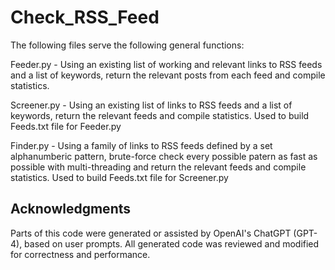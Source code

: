 # Check_RSS_Feed

The following files serve the following general functions:

Feeder.py - Using an existing list of working and relevant links to RSS feeds and a list of keywords, return the relevant posts from each feed and compile statistics.

Screener.py - Using an existing list of links to RSS feeds and a list of keywords, return the relevant feeds and compile statistics. Used to build Feeds.txt file for Feeder.py

Finder.py - Using a family of links to RSS feeds defined by a set alphanumberic pattern,  brute-force check every possible patern as fast as possible with multi-threading and return the relevant feeds and compile statistics. Used to build Feeds.txt file for Screener.py

## Acknowledgments

Parts of this code were generated or assisted by OpenAI's ChatGPT (GPT-4), based on user prompts. All generated code was reviewed and modified for correctness and performance.
